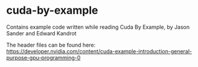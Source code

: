 cuda-by-example
===============
Contains example code written while reading Cuda By Example, by Jason Sander and Edward Kandrot

The header files can be found here: https://developer.nvidia.com/content/cuda-example-introduction-general-purpose-gpu-programming-0